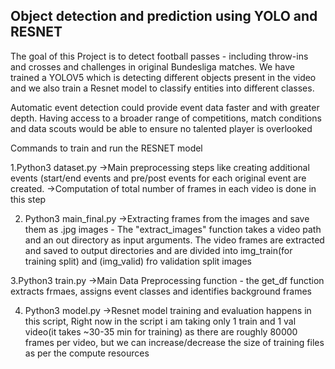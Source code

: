## Object detection and prediction using YOLO and RESNET

The goal of this Project is to detect football passes - including throw-ins and crosses and challenges in original Bundesliga matches. We have trained a YOLOV5 which is detecting different objects present in the video
and we also train a Resnet model to classify entities into different classes.

Automatic event detection could provide event data faster and with greater depth. Having access to a broader range of competitions, match conditions and data scouts would be able to ensure no talented player is overlooked


Commands to train and run the RESNET model

1.Python3 dataset.py
->Main preprocessing steps like creating additional events (start/end events and pre/post events for each original event are created.
->Computation of total number of frames in each video is done in this step



2. Python3 main_final.py
->Extracting frames from the images and save them as .jpg images - The "extract_images" function takes a video path and an out directory as input arguments. The video frames are extracted and saved to output directories
and are divided into img_train(for training split) and (img_valid) fro validation split images

3.Python3 train.py
->Main Data Preprocessing function - the get_df function extracts frmaes, assigns event classes and identifies background frames

4. Python3 model.py
   ->Resnet model training and evaluation happens in this script, Right now in the script i am taking only 1 train and 1 val video(it takes ~30-35 min for training) as there are roughly 80000 frames per video, but we can increase/decrease the size of training files as per the compute resources
 
   

